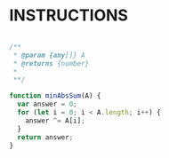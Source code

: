# INSTRUCTIONS

``` javascript

/**
 * @param {any[]} A
 * @returns {number}
 *
 **/

function minAbsSum(A) {
  var answer = 0;
  for (let i = 0; i < A.length; i++) {
    answer ^= A[i];
  }
  return answer;
}
```
